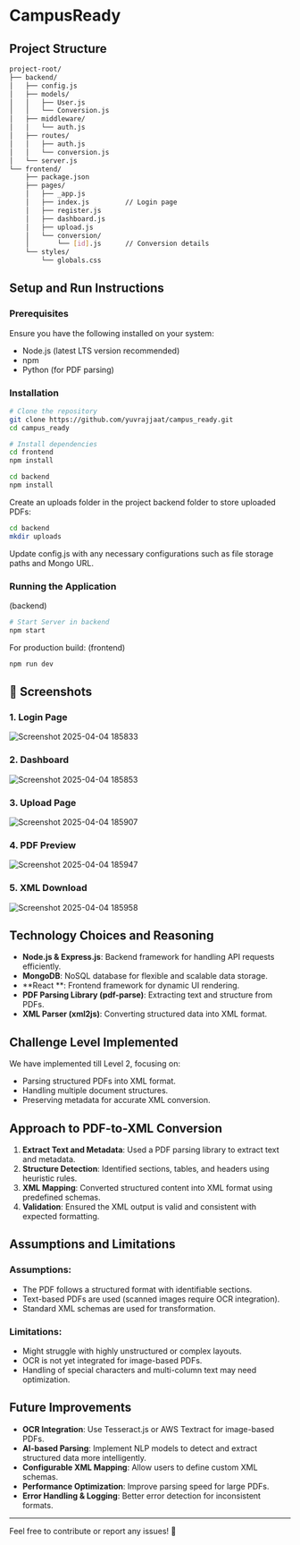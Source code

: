 # CampusReady


## Project Structure
```sh
project-root/
├── backend/
│   ├── config.js
│   ├── models/
│   │   ├── User.js
│   │   └── Conversion.js
│   ├── middleware/
│   │   └── auth.js
│   ├── routes/
│   │   ├── auth.js
│   │   └── conversion.js
│   └── server.js
└── frontend/
    ├── package.json
    ├── pages/
    │   ├── _app.js
    │   ├── index.js         // Login page
    │   ├── register.js
    │   ├── dashboard.js
    │   ├── upload.js
    │   └── conversion/
    │       └── [id].js      // Conversion details
    └── styles/
        └── globals.css

```
## Setup and Run Instructions

### Prerequisites
Ensure you have the following installed on your system:
- Node.js (latest LTS version recommended)
- npm
- Python (for PDF parsing)

### Installation
```sh
# Clone the repository
git clone https://github.com/yuvrajjaat/campus_ready.git
cd campus_ready

# Install dependencies
cd frontend
npm install

cd backend
npm install
```
Create an uploads folder in the project backend folder to store uploaded PDFs:
```sh
cd backend
mkdir uploads
```
Update config.js with any necessary configurations such as file storage paths and Mongo URL.

### Running the Application
(backend)
```sh
# Start Server in backend
npm start
```

For production build:
(frontend)
```sh
npm run dev
```
## 📸 Screenshots

### 1. Login Page
![Screenshot 2025-04-04 185833](https://github.com/user-attachments/assets/6faf5c8c-d65a-48b5-b7ac-01596b6c6903)
### 2. Dashboard
![Screenshot 2025-04-04 185853](https://github.com/user-attachments/assets/b19fb46d-a380-404a-8943-70350ee3ee85)
### 3. Upload Page
![Screenshot 2025-04-04 185907](https://github.com/user-attachments/assets/bc68a240-31ce-486b-91f3-3d7c2400de7d)
### 4. PDF Preview
![Screenshot 2025-04-04 185947](https://github.com/user-attachments/assets/1d8a88f6-d791-4f31-936d-867635c8fc81)
### 5. XML Download
![Screenshot 2025-04-04 185958](https://github.com/user-attachments/assets/225d5507-30b2-4d78-b528-a7a7aea33d6d)


## Technology Choices and Reasoning

- **Node.js & Express.js**: Backend framework for handling API requests efficiently.
- **MongoDB**: NoSQL database for flexible and scalable data storage.
- **React **: Frontend framework for dynamic UI rendering.
- **PDF Parsing Library (pdf-parse)**: Extracting text and structure from PDFs.
- **XML Parser (xml2js)**: Converting structured data into XML format.

## Challenge Level Implemented
We have implemented till Level 2, focusing on:
- Parsing structured PDFs into XML format.
- Handling multiple document structures.
- Preserving metadata for accurate XML conversion.

## Approach to PDF-to-XML Conversion
1. **Extract Text and Metadata**: Used a PDF parsing library to extract text and metadata.
2. **Structure Detection**: Identified sections, tables, and headers using heuristic rules.
3. **XML Mapping**: Converted structured content into XML format using predefined schemas.
4. **Validation**: Ensured the XML output is valid and consistent with expected formatting.

## Assumptions and Limitations
### Assumptions:
- The PDF follows a structured format with identifiable sections.
- Text-based PDFs are used (scanned images require OCR integration).
- Standard XML schemas are used for transformation.

### Limitations:
- Might struggle with highly unstructured or complex layouts.
- OCR is not yet integrated for image-based PDFs.
- Handling of special characters and multi-column text may need optimization.

## Future Improvements
- **OCR Integration**: Use Tesseract.js or AWS Textract for image-based PDFs.
- **AI-based Parsing**: Implement NLP models to detect and extract structured data more intelligently.
- **Configurable XML Mapping**: Allow users to define custom XML schemas.
- **Performance Optimization**: Improve parsing speed for large PDFs.
- **Error Handling & Logging**: Better error detection for inconsistent formats.

---
Feel free to contribute or report any issues! 🚀
